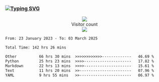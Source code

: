 ### <a href="https://git.io/typing-svg"><img src="https://readme-typing-svg.herokuapp.com?font=Fira+Code&pause=1000&width=435&lines=+Hi+%F0%9F%91%8B+There+is+Chenghow" alt="Typing SVG" /></a>
<p align="center"> 
  <img src="https://github-readme-stats.vercel.app/api?username=chenghow&show_icons=true"><br>
  Visitor count<br>
  <img src="https://profile-counter.glitch.me/chenghow/count.svg">
</p>

<!--START_SECTION:waka-->

```txt
From: 23 January 2023 - To: 03 March 2025

Total Time: 142 hrs 26 mins

Other          66 hrs 30 mins  >>>>>>>>>>>>-------------   46.69 %
Python         25 hrs 23 mins  >>>>---------------------   17.82 %
Markdown       22 hrs 13 mins  >>>>---------------------   15.61 %
Text           11 hrs 20 mins  >>-----------------------   07.96 %
YAML           9 hrs 55 mins   >>-----------------------   06.97 %
```

<!--END_SECTION:waka-->
